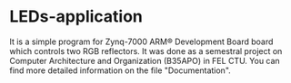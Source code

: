 # LEDs-application
It is a simple program for Zynq-7000 ARM® Development Board board which controls two RGB reflectors.
It was done as a semestral project on Computer Architecture and Organization (B35APO) in FEL CTU. You
can find more detailed information on the file "Documentation".
